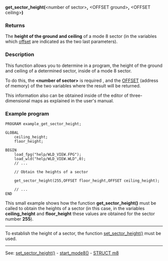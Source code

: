 **get_sector_height(**&lt;number of sector&gt;**,** &lt;OFFSET ground&gt;**,** &lt;OFFSET ceiling&gt;**)**

### Returns

The **height of the ground and ceiling** of a mode 8 sector (in the variables which
[offset](offset.md) are indicated as the two last parameters).

### Description

This function allows you to determine in a program, the height of the ground
and ceiling of a determined sector, inside of a mode 8 sector.

To do this, the **&lt;number of sector&gt;** is required , and the [OFFSET](offset.md) (address
of memory) of the two variables where the result will be returned.

This information also can be obtained inside of the editor of three-dimensional maps
as explained in the user's manual.

### Example program
```
PROGRAM example_get_sector_height;

GLOBAL
    ceiling_height;
    floor_height;

BEGIN
    load_fpg("help/WLD_VIEW.FPG");
    load_wld("help/WLD_VIEW.WLD",0);
    // ...

    // Obtain the heights of a sector

    get_sector_height(255,OFFSET floor_height,OFFSET ceiling_height);

    // ...
END
```


This small example shows how the function **get_sector_height()** must be called
to obtain the heights of a sector (in this case, in the variables **ceiling_height**
and **floor_height** these values are obtained for the sector number **255**).

---------------------------------------


To establish the height of a sector, the function [set_sector_height()](set_sector_height().md) must
be used.

---------------------------------------
See: [set_sector_height()](set_sector_height().md) - [start_mode8()](start_mode8().md) - [STRUCT m8](global_struct_m8.md)

